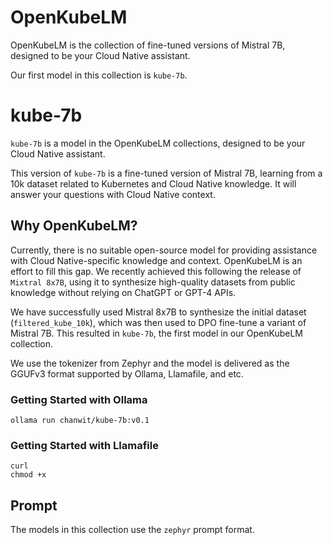 # OpenKubeLM

OpenKubeLM is the collection of fine-tuned versions of Mistral 7B, designed to be your Cloud Native assistant.

Our first model in this collection is `kube-7b`.

# kube-7b

`kube-7b` is a model in the OpenKubeLM collections, designed to be your Cloud Native assistant.

This version of `kube-7b` is a fine-tuned version of Mistral 7B, learning from a 10k dataset related to Kubernetes and Cloud Native knowledge. It will answer your questions with Cloud Native context.

## Why OpenKubeLM?

Currently, there is no suitable open-source model for providing assistance with Cloud Native-specific knowledge and context. OpenKubeLM is an effort to fill this gap. We recently achieved this following the release of `Mixtral 8x7B`, using it to synthesize high-quality datasets from public knowledge without relying on ChatGPT or GPT-4 APIs.

We have successfully used Mistral 8x7B to synthesize the initial dataset (`filtered_kube_10k`), which was then used to DPO fine-tune a variant of Mistral 7B. This resulted in `kube-7b`, the first model in our OpenKubeLM collection.

We use the tokenizer from Zephyr and the model is delivered as the GGUFv3 format supported by Ollama, Llamafile, and etc.

### Getting Started with Ollama
```
ollama run chanwit/kube-7b:v0.1
```

### Getting Started with Llamafile
```
curl
chmod +x 
```

## Prompt

The models in this collection use the `zephyr` prompt format.
